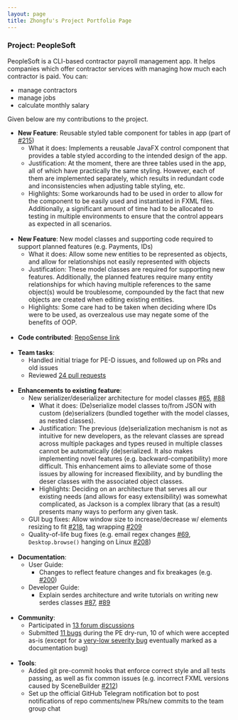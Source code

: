 ```yaml
---
layout: page
title: Zhongfu's Project Portfolio Page
---
```


### Project: PeopleSoft

PeopleSoft is a CLI-based contractor payroll management app. It helps companies which offer contractor services with managing how much each contractor is paid. You can:

- manage contractors
- manage jobs
- calculate monthly salary

Given below are my contributions to the project.

* **New Feature**: Reusable styled table component for tables in app (part of [\#215](https://github.com/AY2122S2-CS2103T-T11-4/tp/pull/215))
  * What it does: Implements a reusable JavaFX control component that provides a table styled according to the intended design of the app.
  * Justification: At the moment, there are three tables used in the app, all of which have practically the same styling. However, each of them are implemented separately, which results in redundant code and inconsistencies when adjusting table styling, etc.
  * Highlights: Some workarounds had to be used in order to allow for the component to be easily used and instantiated in FXML files. Additionally, a significant amount of time had to be allocated to testing in multiple environments to ensure that the control appears as expected in all scenarios.
<br><br>
* **New Feature**: New model classes and supporting code required to support planned features (e.g. Payments, IDs)
  * What it does: Allow some new entities to be represented as objects, and allow for relationships not easily represented with objects
  * Justification: These model classes are required for supporting new features. Additionally, the planned features require many entity relationships for which having multiple references to the same object(s) would be troublesome, compounded by the fact that new objects are created when editing existing entities.
  * Highlights: Some care had to be taken when deciding where IDs were to be used, as overzealous use may negate some of the benefits of OOP.
<br><br>
* **Code contributed**: [RepoSense link](https://nus-cs2103-ay2122s2.github.io/tp-dashboard/?search=zhongfu)
<br><br>
* **Team tasks**:
  * Handled initial triage for PE-D issues, and followed up on PRs and old issues
  * Reviewed [24 pull requests](https://github.com/AY2122S2-CS2103T-T11-4/tp/pulls?q=reviewed-by%3Azhongfu)
<br><br>
* **Enhancements to existing feature**:
  * New serializer/deserializer architecture for model classes [\#65](https://github.com/AY2122S2-CS2103T-T11-4/tp/pull/65), [\#88](https://github.com/AY2122S2-CS2103T-T11-4/tp/pull/88)
    * What it does: (De)serialize model classes to/from JSON with custom (de)serializers (bundled together with the model classes, as nested classes).
    * Justification: The previous (de)serialization mechanism is not as intuitive for new developers, as the relevant classes are spread across multiple packages and types reused in multiple classes cannot be automatically (de)serialized. It also makes implementing novel features (e.g. backward-compatibility) more difficult. This enhancement aims to alleviate some of those issues by allowing for increased flexibility, and by bundling the deser classes with the associated object classes.
    * Highlights: Deciding on an architecture that serves all our existing needs (and allows for easy extensibility) was somewhat complicated, as Jackson is a complex library that (as a result) presents many ways to perform any given task.
  * GUI bug fixes: Allow window size to increase/decrease w/ elements resizing to fit [#218](https://github.com/AY2122S2-CS2103T-T11-4/tp/pull/218), tag wrapping [#209](https://github.com/AY2122S2-CS2103T-T11-4/tp/pull/209)
  * Quality-of-life bug fixes (e.g. email regex changes [#69](https://github.com/AY2122S2-CS2103T-T11-4/tp/pull/69), `Desktop.browse()` hanging on Linux [#208](https://github.com/AY2122S2-CS2103T-T11-4/tp/pull/208))
<br><br>
* **Documentation**:
  * User Guide:
    * Changes to reflect feature changes and fix breakages (e.g. [\#200](https://github.com/AY2122S2-CS2103T-T11-4/tp/pull/200))
  * Developer Guide:
    * Explain serdes architecture and write tutorials on writing new serdes classes [\#87](https://github.com/AY2122S2-CS2103T-T11-4/tp/pull/87), [\#89](https://github.com/AY2122S2-CS2103T-T11-4/tp/pull/89)
<br><br>
* **Community**:
  * Participated in [13 forum discussions](https://github.com/nus-cs2103-AY2122S2/forum/issues?q=commenter%3Azhongfu)
  * Submitted [11 bugs](https://github.com/AY2122S2-CS2103T-T13-2/tp/issues?q=zhongfu) during the PE dry-run, 10 of which were accepted as-is (except for a [very-low severity bug](https://github.com/AY2122S2-CS2103T-T13-2/tp/issues/169) eventually marked as a documentation bug)
<br><br>
* **Tools**:
  * Added git pre-commit hooks that enforce correct style and all tests passing, as well as fix common issues (e.g. incorrect FXML versions caused by SceneBuilder [\#212](https://github.com/AY2122S2-CS2103T-T11-4/tp/pull/212))
  * Set up the official GitHub Telegram notification bot to post notifications of repo comments/new PRs/new commits to the team group chat
